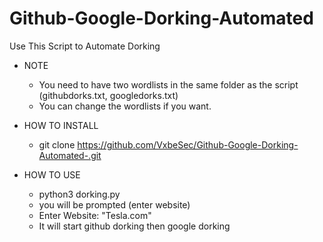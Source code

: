 # Github-Google-Dorking-Automated
Use This Script to Automate Dorking

- NOTE
  - You need to have two wordlists in the same folder as the script (githubdorks.txt, googledorks.txt)
  - You can change the wordlists if you want.

- HOW TO INSTALL
  - git clone https://github.com/VxbeSec/Github-Google-Dorking-Automated-.git


- HOW TO USE
  - python3 dorking.py
  - you will be prompted (enter website)
  - Enter Website: "Tesla.com"
  - It will start github dorking then google dorking
